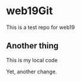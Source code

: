 # web19Git
This is a test repo for web19
## Another thing

This is my local code

Yet, another change.
